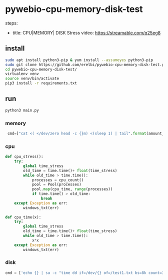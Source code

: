 # pywebio-cpu-memory-disk-test

steps:
  - title: CPU|MEMORY| DISK Stress
    video: https://streamable.com/q25eg8

## install
```sh
sudo apt install python3-pip & yum install --assumeyes python3-pip
sudo git clone https://github.com/erelbi/pywebio-cpu-memory-disk-test.git
cd pywebio-cpu-memory-disk-test/
virtualenv venv
source venv/bin/activate
pip3 install -r requirements.txt
```

## run
```sh
python3 main.py 
```

### memory
```python
 cmd=["cat <( </dev/zero head -c {}m) <(sleep 1) | tail".format(amount_of_ram)]
 ```
 
### cpu

````python
def cpu_stress():
    try:
        global time_stress
        old_time = time.time()+ float(time_stress)
        while old_time > time.time():
            processes = cpu_count()
            pool = Pool(processes)
            pool.map(cpu_time, range(processes))
            if time.time() > old_time:
                break
    except Exception as err:
        windows_txt(err)
    
def cpu_time(x):
    try:
        global time_stress
        old_time = time.time()+ float(time_stress)
        while old_time > time.time():
            x*x
    except Exception as err:
        windows_txt(err)
````

### disk

```python
cmd = ['echo {} | su -c "time dd if=/dev/{} of=/test1.txt bs=8k count=300"'.format(root_passwd,btn)]
```




